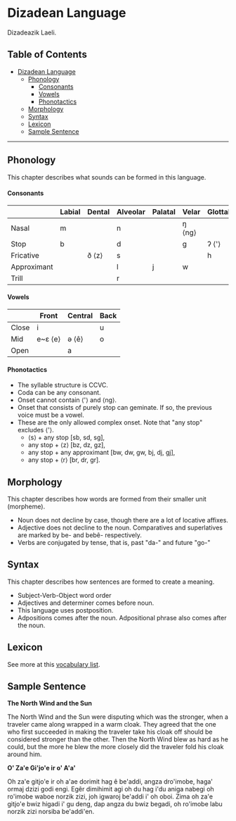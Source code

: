 # Dizadean Language
Dizadeazik Laeli.

## Table of Contents
- [ Dizadean Language](#dizadean-language)
   - [ Phonology](#phonology)
     - [ Consonants](#consonants)
     - [ Vowels](#vowels)
     - [ Phonotactics](#phonotactics)
   - [ Morphology](#morphology)
   - [ Syntax](#syntax)
   - [ Lexicon](#lexicon)
   - [ Sample Sentence](#sample-sentence)
---

## Phonology
This chapter describes what sounds can be formed in this language.

#### Consonants

|             | Labial | Dental | Alveolar | Palatal | Velar  | Glottal |
|-------------|--------|--------|----------|---------|--------|---------|
| Nasal       | m      |        | n        |         | ŋ ⟨ng⟩ |         |
| Stop        | b      |        | d        |         | g      | ʔ ⟨'⟩   |
| Fricative   |        | ð ⟨z⟩  | s        |         |        | h       |
| Approximant |        |        | l        | j       | w      |         |
| Trill       |        |        | r        |         |        |         |

#### Vowels

|       | Front   | Central | Back |
|-------|---------|---------|------|
| Close | i       |         | u    |
| Mid   | e~ɛ ⟨e⟩ | ə ⟨ê⟩   | o    |
| Open  |         | a       |      |

#### Phonotactics
- The syllable structure is CCVC.
- Coda can be any consonant.
- Onset cannot contain ⟨'⟩ and ⟨ng⟩.
- Onset that consists of purely stop can geminate. If so, the previous voice must be a vowel.
- These are the only allowed complex onset. Note that "any stop" excludes ⟨'⟩.
    - ⟨s⟩ + any stop [sb, sd, sg],
    - any stop + ⟨z⟩ [bz, dz, gz],
    - any stop + any approximant [bw, dw, gw, bj, dj, gj],
    - any stop + ⟨r⟩ [br, dr, gr].

## Morphology

This chapter describes how words are formed from their smaller unit (morpheme).
- Noun does not decline by case, though there are a lot of locative affixes.
- Adjective does not decline to the noun. Comparatives and superlatives are marked by be- and bebê- respectively. 
- Verbs are conjugated by tense, that is, past "da-" and future "go-"

## Syntax

This chapter describes how sentences are formed to create a meaning.

- Subject-Verb-Object word order
- Adjectives and determiner comes before noun.
- This language uses postposition.
- Adpositions comes after the noun. Adpositional phrase also comes after the noun.

## Lexicon

See more at this [vocabulary list](vocab_dizadean.md).

## Sample Sentence

**The North Wind and the Sun**

The North Wind and the Sun were disputing which was the stronger, when a traveler came along wrapped in a warm cloak. They agreed that the one who first succeeded in making the traveler take his cloak off should be considered stronger than the other. Then the North Wind blew as hard as he could, but the more he blew the more closely did the traveler fold his cloak around him.

**O' Za'e Gi'jo'e ir o' A'a'**

Oh za'e gitjo'e ir oh a'ae dorimit hag ê be'addi, angza dro'imobe, haga' ormaj dzizi godi engi. Egêr dimihimit agi oh du hag i'du aniga nabegi oh ro'imobe waboe norzik zizi, joh igwaroj be'addi i' oh oboi. Zima oh za'e gitjo'e bwiz higadi i' gu deng, dap angza du bwiz begadi, oh ro'imobe labu norzik zizi norsiba be'addi'en.